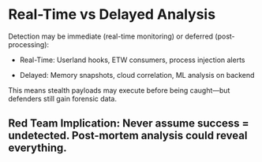 # Real-Time vs Delayed Analysis

Detection may be immediate (real-time monitoring) or deferred (post-processing):

 - Real-Time: Userland hooks, ETW consumers, process injection alerts

 - Delayed: Memory snapshots, cloud correlation, ML analysis on backend

This means stealth payloads may execute before being caught—but defenders still gain forensic data.

## Red Team Implication: Never assume success = undetected. Post-mortem analysis could reveal everything.

